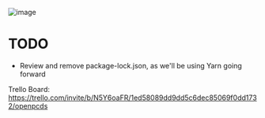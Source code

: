 ![image](https://user-images.githubusercontent.com/93452670/182520408-a06b9b1a-3830-4166-b892-f34869faf403.png)

# TODO
- Review and remove package-lock.json, as we'll be using Yarn going forward

Trello Board:
https://trello.com/invite/b/N5Y6oaFR/1ed58089dd9dd5c6dec85069f0dd1732/openpcds
